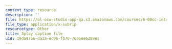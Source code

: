 ```yaml
---
content_type: resource
description: ''
file: https://ol-ocw-studio-app-qa.s3.amazonaws.com/courses/6-00sc-introduction-to-computer-science-and-programming-spring-2011/19da9766da1aec96fb7076a6ee6289e1_rM3shFQyieU.srt
file_type: application/x-subrip
resourcetype: Other
title: 3play caption file
uid: 19da9766-da1a-ec96-fb70-76a6ee6289e1
---
```

